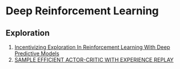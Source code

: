 # Deep Reinforcement Learning
## Exploration

1. [Incentivizing Exploration In Reinforcement Learning With Deep Predictive Models](incentivizing.md)
2. [SAMPLE EFFICIENT ACTOR-CRITIC WITH EXPERIENCE REPLAY](ACER.md)
